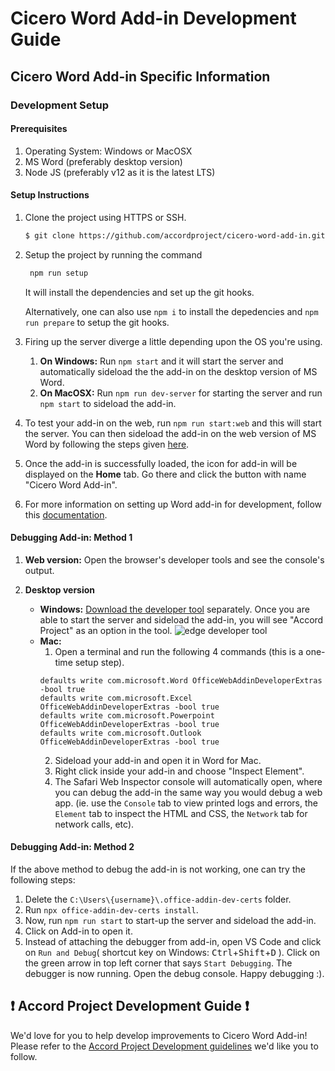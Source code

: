 # Cicero Word Add-in Development Guide

## Cicero Word Add-in Specific Information

### Development Setup

#### Prerequisites

1. Operating System: Windows or MacOSX
2. MS Word (preferably desktop version)
3. Node JS (preferably v12 as it is the latest LTS)

#### Setup Instructions

1. Clone the project using HTTPS or SSH.
    ```bash
    $ git clone https://github.com/accordproject/cicero-word-add-in.git
    ```

2. Setup the project by running the command 
   ```bash
    npm run setup
   ```
   It will install the dependencies and set up the git hooks.

   Alternatively, one can also use `npm i` to install the depedencies and `npm run prepare`
   to setup the git hooks.

3. Firing up the server diverge a little depending upon the OS you're using.
    1. **On Windows:** Run `npm start` and it will start the server and
       automatically sideload the the add-in on the desktop version of MS Word.
    2. **On MacOSX:** Run `npm run dev-server` for starting the server and run
     `npm start` to sideload the add-in.

4. To test your add-in on the web, run `npm run start:web` and this will start
   the server. You can then sideload the add-in on the web version of MS Word
   by following the steps given [here][addinwebtest].

5. Once the add-in is successfully loaded, the icon for add-in will be displayed
   on the **Home** tab. Go there and click the button with name
   "Cicero Word Add-in".

6. For more information on setting up Word add-in for development, follow this
   [documentation][addindocs].

#### Debugging Add-in: Method 1

1. **Web version:** Open the browser's developer tools and see the console's
   output.

2. **Desktop version**
   -  **Windows:** [Download the developer tool](https://www.microsoft.com/en-us/p/microsoft-edge-devtools-preview/9mzbfrmz0mnj?activetab=pivot:overviewtab)
   separately. Once you are able to start the server and sideload the add-in,
   you will see "Accord Project" as an option in the tool.
   ![edge developer tool](readme_assets/devtool.png)
   -  **Mac:**
      1. Open a terminal and run the following 4 commands (this is a one-time setup step).
      ```
      defaults write com.microsoft.Word OfficeWebAddinDeveloperExtras -bool true
      defaults write com.microsoft.Excel OfficeWebAddinDeveloperExtras -bool true
      defaults write com.microsoft.Powerpoint OfficeWebAddinDeveloperExtras -bool true
      defaults write com.microsoft.Outlook OfficeWebAddinDeveloperExtras -bool true
      ```
      2. Sideload your add-in and open it in Word for Mac.
      3. Right click inside your add-in and choose "Inspect Element".
      4. The Safari Web Inspector console will automatically open, where you can
         debug the add-in the same way you would debug a web app. (ie. use the
         `Console` tab to view printed logs and errors, the `Element` tab to
         inspect the HTML and CSS, the `Network` tab for network calls, etc).

#### Debugging Add-in: Method 2
If the above method to debug the add-in is not working, one can try the following steps:
   1. Delete the `C:\Users\{username}\.office-addin-dev-certs` folder.
   2. Run `npx office-addin-dev-certs install`.
   3. Now, run `npm run start` to start-up the server and sideload the add-in.
   4. Click on Add-in to open it.
   5. Instead of attaching the debugger from add-in, open VS Code and click on 
      `Run and Debug`( shortcut key on Windows: <kbd>Ctrl</kbd>+<kbd>Shift</kbd>+<kbd>D</kbd> ). 
      Click on the green arrow in top left corner that says `Start Debugging`. 
      The debugger is now running. Open the debug console. Happy debugging :).

## ❗ Accord Project Development Guide ❗
We'd love for you to help develop improvements to Cicero Word Add-in! Please refer to the [Accord Project Development guidelines][apdev] we'd like you to follow.

[apdev]: https://github.com/accordproject/techdocs/blob/master/DEVELOPERS.md
[addindocs]: https://docs.microsoft.com/en-us/office/dev/add-ins/quickstarts/word-quickstart
[addinwebtest]: https://docs.microsoft.com/en-us/office/dev/add-ins/testing/sideload-office-add-ins-for-testing#sideload-an-office-add-in-in-office-on-the-web